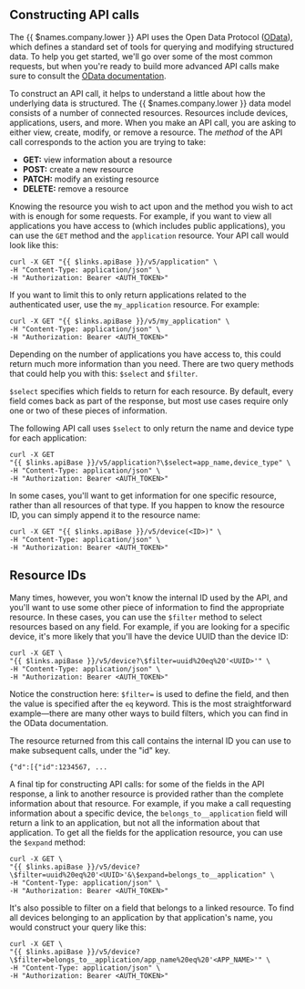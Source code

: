 ## Constructing API calls

The {{ $names.company.lower }} API uses the Open Data Protocol ([OData][odata]), which defines a standard set of tools for querying and modifying structured data. To help you get started, we'll go over some of the most common requests, but when you're ready to build more advanced API calls make sure to consult the [OData documentation][odata-docs].

To construct an API call, it helps to understand a little about how the underlying data is structured. The {{ $names.company.lower }} data model consists of a number of connected resources. Resources include devices, applications, users, and more. When you make an API call, you are asking to either view, create, modify, or remove a resource. The *method* of the API call corresponds to the action you are trying to take:

- **GET:** view information about a resource
- **POST:** create a new resource
- **PATCH:** modify an existing resource
- **DELETE:** remove a resource

Knowing the resource you wish to act upon and the method you wish to act with is enough for some requests. For example, if you want to view all applications you have access to (which includes public applications), you can use the `GET` method and the `application` resource. Your API call would look like this:

```shell
curl -X GET "{{ $links.apiBase }}/v5/application" \
-H "Content-Type: application/json" \
-H "Authorization: Bearer <AUTH_TOKEN>"
```

If you want to limit this to only return applications related to the authenticated user, use the `my_application` resource. For example:

```shell
curl -X GET "{{ $links.apiBase }}/v5/my_application" \
-H "Content-Type: application/json" \
-H "Authorization: Bearer <AUTH_TOKEN>"
```

Depending on the number of applications you have access to, this could return much more information than you need. There are two query methods that could help you with this: `$select` and `$filter`.

`$select` specifies which fields to return for each resource. By default, every field comes back as part of the response, but most use cases require only one or two of these pieces of information.

The following API call uses `$select` to only return the name and device type for each application:

```shell
curl -X GET
"{{ $links.apiBase }}/v5/application?\$select=app_name,device_type" \
-H "Content-Type: application/json" \
-H "Authorization: Bearer <AUTH_TOKEN>"
```

In some cases, you'll want to get information for one specific resource, rather than all resources of that type. If you happen to know the resource ID, you can simply append it to the resource name:

```shell
curl -X GET "{{ $links.apiBase }}/v5/device(<ID>)" \
-H "Content-Type: application/json" \
-H "Authorization: Bearer <AUTH_TOKEN>"
```

## Resource IDs

Many times, however, you won't know the internal ID used by the API, and you'll want to use some other piece of information to find the appropriate resource. In these cases, you can use the `$filter` method to select resources based on any field. For example, if you are looking for a specific device, it's more likely that you'll have the device UUID than the device ID:

```shell
curl -X GET \
"{{ $links.apiBase }}/v5/device?\$filter=uuid%20eq%20'<UUID>'" \
-H "Content-Type: application/json" \
-H "Authorization: Bearer <AUTH_TOKEN>"
```

Notice the construction here: `$filter=` is used to define the field, and then the value is specified after the `eq` keyword. This is the most straightforward example—there are many other ways to build filters, which you can find in the OData documentation.

The resource returned from this call contains the internal ID you can use to make subsequent calls, under the "id" key.

`{"d":[{"id":1234567, ...`

A final tip for constructing API calls: for some of the fields in the API response, a link to another resource is provided rather than the complete information about that resource. For example, if you make a call requesting information about a specific device, the `belongs_to__application` field will return a link to an application, but not all the information about that application. To get all the fields for the application resource, you can use the `$expand` method:

```shell
curl -X GET \
"{{ $links.apiBase }}/v5/device?\$filter=uuid%20eq%20'<UUID>'&\$expand=belongs_to__application" \
-H "Content-Type: application/json" \
-H "Authorization: Bearer <AUTH_TOKEN>"
```

It's also possible to filter on a field that belongs to a linked resource. To find all devices belonging to an application by that application's name, you would construct your query like this:

```shell
curl -X GET \
"{{ $links.apiBase }}/v5/device?\$filter=belongs_to__application/app_name%20eq%20'<APP_NAME>'" \
-H "Content-Type: application/json" \
-H "Authorization: Bearer <AUTH_TOKEN>"
```

[odata]:http://www.odata.org/
[odata-docs]:http://www.odata.org/getting-started/basic-tutorial/

